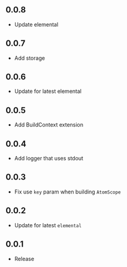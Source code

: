 ## 0.0.8

- Update elemental

## 0.0.7

- Add storage

## 0.0.6

- Update for latest elemental

## 0.0.5

- Add BuildContext extension

## 0.0.4

- Add logger that uses stdout

## 0.0.3

- Fix use `key` param when building `AtomScope`

## 0.0.2

- Update for latest `elemental`

## 0.0.1

- Release
